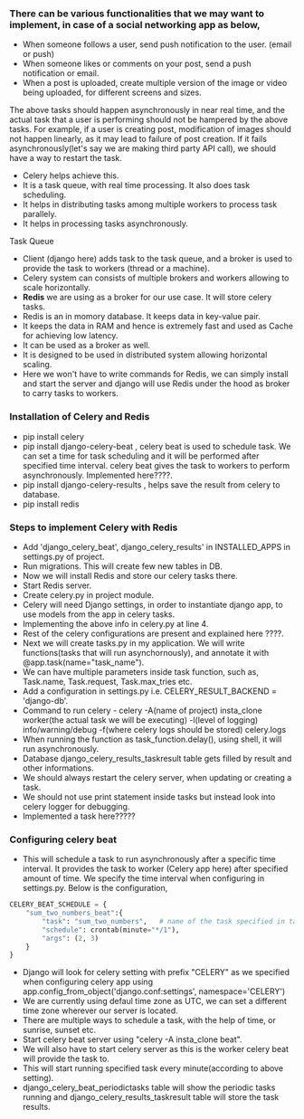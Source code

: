 ### There can be various functionalities that we may want to implement, in case of a social networking app as below,
- When someone follows a user, send push notification to the user. (email or push)
- When someone likes or comments on your post, send a push notification or email.
- When a post is uploaded, create multiple version of the image or video being uploaded, for different screens
and sizes.

The above tasks should happen asynchronously in near real time, and the actual task that a user is performing 
should not be hampered by the above tasks.
For example, if a user is creating post, modification of images should not happen linearly, as it may lead to 
failure of post creation. If it fails asynchronously(let's say we are making third party API call), 
we should have a way to restart the task.
- Celery helps achieve this.
- It is a task queue, with real time processing. It also does task scheduling.
- It helps in distributing tasks among multiple workers to process task parallely.
- It helps in processing tasks asynchronously.

Task Queue
- Client (django here) adds task to the task queue, and a broker is used to provide the task to workers (thread
or a machine).
- Celery system can consists of multiple brokers and workers allowing to scale horizontally.
- __Redis__ we are using as a broker for our use case. It will store celery tasks.
- Redis is an in momory database. It keeps data in key-value pair.
- It keeps the data in RAM and hence is extremely fast and used as Cache for achieving low latency.
- It can be used as a broker as well.
- It is designed to be used in distributed system allowing horizontal scaling.
- Here we won't have to write commands for Redis, we can simply install and start the server and django will use Redis under the hood as broker to carry tasks to workers.

### Installation of Celery and Redis
- pip install celery
- pip install django-celery-beat , celery beat is used to schedule task. We can set a time for task scheduling
and it will be performed after specified time interval. celery beat gives the task to workers to perform
asynchronously. Implemented here????.
- pip install django-celery-results , helps save the result from celery to database.
- pip install redis

### Steps to implement Celery with Redis
- Add 'django_celery_beat', django_celery_results' in INSTALLED_APPS in settings.py of project.
- Run migrations. This will create few new tables in DB.
- Now we will install Redis and store our celery tasks there.
- Start Redis server.
- Create celery.py in project module.
- Celery will need Django settings, in order to instantiate django app, to use models from the app in celery tasks.
- Implementing the above info in celery.py at line 4.
- Rest of the celery configurations are present and explained here ????.
- Next we will create tasks.py in my application. We will write functions(tasks that will run asynchornously),
and annotate it with @app.task(name="task_name").
- We can have multiple parameters inside task function, such as, Task.name, Task.request, Task.max_tries etc.
- Add a configuration in settings.py i.e. CELERY_RESULT_BACKEND = 'django-db'.
- Command to run celery - celery -A(name of project) insta_clone worker(the actual task we will be executing) -l(level of logging) info/warning/debug -f(where celery logs should be stored) celery.logs
- When running the function as task_function.delay(), using shell, it will run asynchronously.
- Database django_celery_results_taskresult table gets filled by result and other informations.
- We should always restart the celery server, when updating or creating a task.
- We should not use print statement inside tasks but instead look into celery logger for debugging.
- Implemented a task here?????

### Configuring celery beat
- This will schedule a task to run asynchronously after a specific time interval. It provides the task to worker (Celery app here) after specified amount of time. We specify the time interval when configuring in settings.py. Below is the configuration,
```python
CELERY_BEAT_SCHEDULE = {
    "sum_two_numbers_beat":{
        "task": "sum_two_numbers",   # name of the task specified in tasks.py, not method name
        "schedule": crontab(minute="*/1"),
        "args": (2, 3)
    }
}
```
- Django will look for celery setting with prefix "CELERY" as we specified when configuring celery app using
app.config_from_object('django.conf:settings', namespace='CELERY')
- We are currently using defaul time zone as UTC, we can set a different time zone wherever our server is located.
- There are multiple ways to schedule a task, with the help of time, or sunrise, sunset etc.
- Start celery beat server using "celery -A insta_clone beat".
- We will also have to start celery server as this is the worker celery beat will provide the task to.
- This will start running specified task every minute(according to above setting).
- django_celery_beat_periodictasks table will show the periodic tasks running and django_celery_results_taskresult
table will store the task results.
